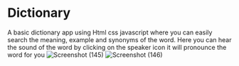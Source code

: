 # Dictionary
A basic dictionary app using Html css javascript where you can easily search the meaning, example and synonyms of the word.  Here you can hear the sound of the word by clicking on the speaker icon it will pronounce the word for you 
![Screenshot (145)](https://user-images.githubusercontent.com/97790105/180853357-3ad8c96b-5db9-4da7-9db0-f504c452c403.png)
![Screenshot (146)](https://user-images.githubusercontent.com/97790105/180853379-920e660b-c519-496b-83c8-c973d3ef7066.png)
